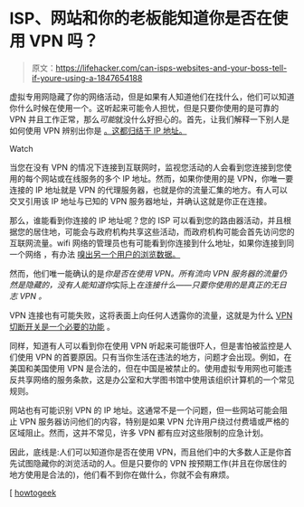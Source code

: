 # ISP、网站和你的老板能知道你是否在使用 VPN 吗？

> 原文：<https://lifehacker.com/can-isps-websites-and-your-boss-tell-if-youre-using-a-1847654188>

虚拟专用网隐藏了你的网络活动，但是如果有人知道他们在找什么，他们可以知道你什么时候在使用一个。这听起来可能令人担忧，但是只要你使用的是可靠的 VPN 并且工作正常，那么*可能*就没什么好担心的。首先，让我们解释一下别人是如何使用 VPN 辨别出你是 [。这都归结于 IP 地址。](https://lifehacker.com/how-to-find-a-trustworthy-vpn-1833045522)

Watch

当您在没有 VPN 的情况下连接到互联网时，监视您活动的人会看到您连接到您使用的每个网站或在线服务的多个 IP 地址。然而，如果你使用的是 VPN，你唯一要连接的 IP 地址就是 VPN 的代理服务器，也就是你的流量汇集的地方。有人可以交叉引用该 IP 地址与已知的 VPN 服务器地址，并确认这就是你正在连接。

那么，谁能看到你连接的 IP 地址呢？您的 ISP 可以看到您的路由器活动，并且根据您的居住地，可能会与政府机构共享这些活动，而政府机构可能会首先访问您的互联网流量。wifi 网络的管理员也有可能看到你连接到什么地址，如果你连接到同一个网络 ，有办法 [嗅出另一个用户的浏览数据。](https://lifehacker.com/im-begging-you-to-use-a-vpn-at-hotels-1847323935)

然而，他们唯一能确认的是*你是否在使用 VPN。所有流向 VPN 服务器的流量仍然是隐藏的，没有人能知道你*实际上*在连接什么——只要你使用的是真正的无日志 VPN 。*

VPN 连接也有可能失败，这将表面上向任何人透露你的流量，这就是为什么 [VPN 切断开关是一个必要的功能](https://lifehacker.com/do-you-need-a-vpn-kill-switch-1847431876) 。

同样，知道有人可以看到你在使用 VPN 听起来可能很吓人，但是害怕被监控是人们使用 VPN 的首要原因。只有当你生活在违法的地方，问题才会出现。例如，在美国和美国使用 VPN 是合法的，但在中国是被禁止的。使用虚拟专用网也可能违反共享网络的服务条款，这是办公室和大学图书馆中使用该组织计算机的一个常见规则。

网站也有可能识别 VPN 的 IP 地址。这通常不是一个问题，但一些网站可能会阻止 VPN 服务器访问他们的内容，特别是如果 VPN 允许用户绕过付费墙或严格的区域阻止。然而，这并不常见，许多 VPN 都有应对这些限制的应急计划。

因此，底线是:人们可以知道你是否在使用 VPN，而且他们中的大多数人正是你首先试图隐藏你的浏览活动的人。但是只要你的 VPN 按预期工作(并且在你居住的地方使用是合法的)，他们看不到你在做什么，你就不会有麻烦。

[ [howtogeek](https://www.howtogeek.com/749839/can-my-isp-see-if-im-using-a-vpn-and-do-they-care/)